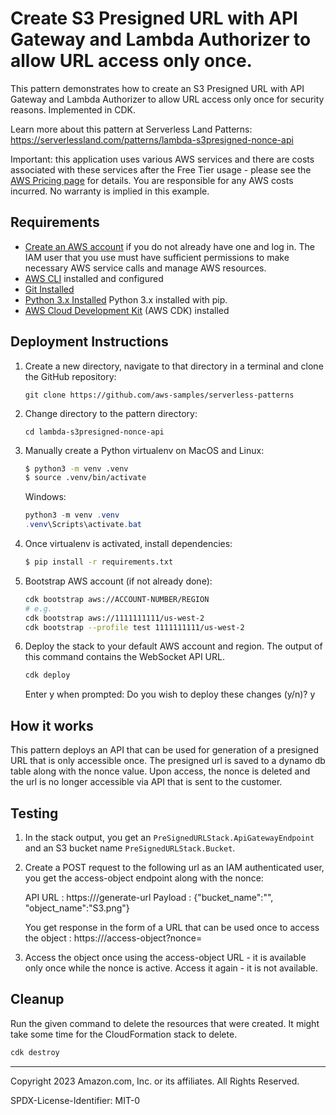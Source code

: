 # Create S3 Presigned URL with API Gateway and Lambda Authorizer to allow URL access only once.

This pattern demonstrates how to create an S3 Presigned URL with API Gateway and Lambda Authorizer to allow URL access only once for security reasons. Implemented in CDK.

Learn more about this pattern at Serverless Land Patterns: https://serverlessland.com/patterns/lambda-s3presigned-nonce-api

Important: this application uses various AWS services and there are costs associated with these services after the Free Tier usage - please see the [AWS Pricing page](https://aws.amazon.com/pricing/) for details. You are responsible for any AWS costs incurred. No warranty is implied in this example.

## Requirements

* [Create an AWS account](https://portal.aws.amazon.com/gp/aws/developer/registration/index.html) if you do not already have one and log in. The IAM user that you use must have sufficient permissions to make necessary AWS service calls and manage AWS resources.
* [AWS CLI](https://docs.aws.amazon.com/cli/latest/userguide/install-cliv2.html) installed and configured
* [Git Installed](https://git-scm.com/book/en/v2/Getting-Started-Installing-Git)
* [Python 3.x Installed](https://www.python.org/) Python 3.x installed with pip.
* [AWS Cloud Development Kit](https://docs.aws.amazon.com/cdk/latest/guide/cli.html) (AWS CDK) installed

## Deployment Instructions

1. Create a new directory, navigate to that directory in a terminal and clone the GitHub repository:
    ``` 
    git clone https://github.com/aws-samples/serverless-patterns
    ```
1. Change directory to the pattern directory:
    ```
    cd lambda-s3presigned-nonce-api
    ```
3. Manually create a Python virtualenv on MacOS and Linux:

   ```bash
   $ python3 -m venv .venv
   $ source .venv/bin/activate
   ```

   Windows:

   ```powershell
   python3 -m venv .venv
   .venv\Scripts\activate.bat
   ```

4. Once virtualenv is activated, install dependencies:

   ```bash
   $ pip install -r requirements.txt
   ```

5. Bootstrap AWS account (if not already done):

   ```bash
   cdk bootstrap aws://ACCOUNT-NUMBER/REGION
   # e.g.
   cdk bootstrap aws://1111111111/us-west-2
   cdk bootstrap --profile test 1111111111/us-west-2
   ```

6. Deploy the stack to your default AWS account and region. The output of this command contains the WebSocket API URL.

   ```bash
   cdk deploy
   ```
      Enter y when prompted:
      Do you wish to deploy these changes (y/n)? y
   
## How it works

This pattern deploys an API that can be used for generation of a presigned URL that is only accessible once. The presigned url is saved to a dynamo db table along with the nonce value. Upon access, the nonce is deleted and the url is no longer accessible via API that is sent to the customer.


## Testing

1. In the stack output, you get an `PreSignedURLStack.ApiGatewayEndpoint` and an S3 bucket name `PreSignedURLStack.Bucket`. 

2. Create a POST request to the following url as an IAM authenticated user, you get the access-object endpoint along with the nonce:

      API URL : https://<APIendpoint>/generate-url 
      Payload : {"bucket_name":"<bucketname>", "object_name":"S3.png"}

      You get response in the form of a URL that can be used once to access the object : https://<APIendpoint>/access-object?nonce=<the-unique-object-nonce>

3. Access the object once using the access-object URL - it is available only once while the nonce is active.
   Access it again - it is not available.

## Cleanup

Run the given command to delete the resources that were created. It might take some time for the CloudFormation stack to delete.

```bash
cdk destroy
```
---

Copyright 2023 Amazon.com, Inc. or its affiliates. All Rights Reserved.

SPDX-License-Identifier: MIT-0
